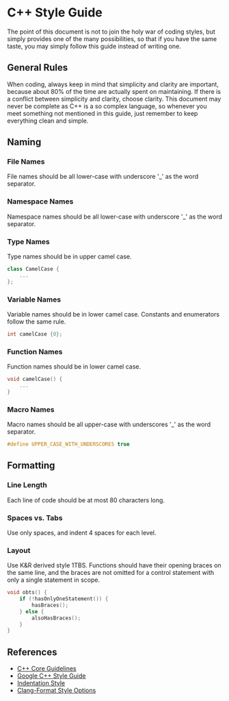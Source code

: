 # C++ Style Guide

The point of this document is not to join the holy war of coding styles, but simply provides one of the many possibilities, so that if you have the same taste, you may simply follow this guide instead of writing one.

## General Rules

When coding, always keep in mind that simplicity and clarity are important, because about 80% of the time are actually spent on maintaining. If there is a conflict between simplicity and clarity, choose clarity. This document may never be complete as C++ is a so complex language, so whenever you meet something not mentioned in this guide, just remember to keep everything clean and simple.

## Naming

### File Names

File names should be all lower-case with underscore '_' as the word separator.

### Namespace Names

Namespace names should be all lower-case with underscore '_' as the word separator.

### Type Names

Type names should be in upper camel case.

```C++
class CamelCase {
    ...
};
```

### Variable Names

Variable names should be in lower camel case. Constants and enumerators follow the same rule.

```C++
int camelCase {0};
```

### Function Names

Function names should be in lower camel case.

```C++
void camelCase() {
    ...
}
```

### Macro Names

Macro names should be all upper-case with underscores '_'  as the word separator.

```C++
#define UPPER_CASE_WITH_UNDERSCORES true
```

## Formatting

### Line Length

Each line of code should be at most 80 characters long.

### Spaces vs. Tabs

Use only spaces, and indent 4 spaces for each level.

### Layout

Use K&R derived style 1TBS. Functions should have their opening braces on the same line, and the braces are not omitted for a control statement with only a single statement in scope.

```C++
void obts() {
    if (!hasOnlyOneStatement()) {
        hasBraces();
    } else {
        alsoHasBraces();
    }
}
```

## References

* [C++ Core Guidelines](https://isocpp.github.io/CppCoreGuidelines/CppCoreGuidelines)
* [Google C++ Style Guide](https://google.github.io/styleguide/cppguide.html)
* [Indentation Style](https://en.wikipedia.org/wiki/Indentation_style)
* [Clang-Format Style Options](https://clang.llvm.org/docs/ClangFormatStyleOptions.html)